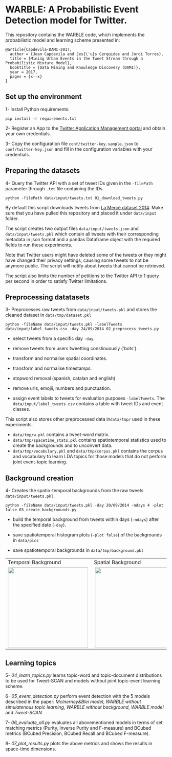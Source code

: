  WARBLE: A Probabilistic Event Detection model for Twitter.
======


This repository contains the WARBLE code, which implements the probabilistic model and learning scheme presented in:

```
@article{Capdevila-DAMI-2017,
  author = {Joan Capdevila and Jes{\'u}s Cerquides and Jordi Torres},
  title = {Mining Urban Events in the Tweet Stream through a Probabilistic Mixture Model},
  booktitle = {Data Mining and Knowledge Discovery (DAMI)},
  year = 2017,
  pages = {x--x}
}
```

Set up the environment
-----

1-  Install Python requirements:

```
pip install -r requirements.txt

```

2- Register an App to the [Twitter Application Management portal](https://apps.twitter.com/) and obtain your own credentials. 


3- Copy the configuration file ```conf/twitter-key.sample.json``` to ```conf/twitter-key.json``` and fill in the configuration variables with your credentials.


Preparing the datasets
-----

4- Query the Twitter API with a set of tweet IDs given in the ``-filePath`` parameter through ``.txt`` file containing the IDs. 

```
python -filePath data/input/tweets.txt 01_download_tweets.py

```
By default this script downloads tweets from [La Mercè dataset 2014](https://github.com/jcapde/Twitter-DS/tree/master/MERCE/2014). Make sure that you have pulled this repository and placed it under ``data/input`` folder.

The script creates two output files ``data/input/tweets.json`` and ``data/input/tweets.pkl`` which contain all tweets with their corresponding metadata in json format and a pandas Dataframe object with the required fields to run these experiments. 

Note that Twitter users might have deleted some of the tweets or they might have changed their privacy settings, causing some tweets to not be anymore public. The script will notify about tweets that cannot be retrieved. 

The script also limits the number of petitions to the Twitter API to 1 query per second in order to satisfy Twitter limitations. 


Preprocessing datatasets 
----

3- Preprocesses raw tweets from ``data/input/tweets.pkl`` and stores the cleaned dataset in ``data/tmp/dataset.pkl`` 


```
python -fileName data/input/tweets.pkl -labelTweets data/input/label_tweets.csv -day 24/09/2014 02_preprocess_tweets.py

```

- select tweets from a specific day ``-day``.

- remove tweets from users tweetting constinuously ('bots').

- transform and normalise spatial coordinates.
 
- transform and normalise timestamps. 

- stopword removal (spanish, catalan and english)

- remove urls, emojii, numbers and punctuation. 

- assign event labels to tweets for evaluation purposes ``-labelTweets``. The ``data/input/label_tweets.csv`` contains a table with tweet IDs and event classes. 

This script also stores other preprocessed data in``data/tmp/`` used in these experiments. 
- `data/tmp/w.pkl` contains a tweet-word matrix.
- `data/tmp/spacetime_stats.pkl` contains spatiotemporal statistics used to create the backgrounds and to unconvert data. 
- `data/tmp/vocabulary.pkl` and `data/tmp/corpus.pkl` contains the corpus and vocabulary to learn LDA topics for those models that do not perform joint event-topic learning.


Background creation
----

4- Creates the spatio-temporal backgrounds from the raw tweets `data/input/tweets.pkl`.

```
python -fileName data/input/tweets.pkl -day 20/09/2014 -ndays 4 -plot false 03_create_backgroounds.py

```

- build the temporal background from tweets within days (`-ndays`) after the specified date (`-day`).

- save spatiotemporal histogram plots (`-plot false`) of the backgrounds in `data/pics`

- save spatiotemporal backgrounds in `data/tmp/background.pkl`

<table style="width:100%" align="center">
<tr>
<td>Temporal Background</td>
<td>Spatial Background</td>
</tr>

<tr>
<td><img src="https://github.com/jcapde/WARBLE/blob/master/data/pics/sp.png" align="left" height="250" width="250" ></td>
<td><img src="https://github.com/jcapde/WARBLE/blob/master/data/pics/tmp.png" align="right" height="250" width="250" ></td>
</tr>
</table>

Learning topics
----

5- *04_learn_topics.py* learns topic-word and topic-document distributions to be used for Tweet-SCAN and models without joint topic-event learning scheme.

6- *05_event_detection.py* perform event detection with the 5 models described in the paper: *McInerney&Blei model*, *WARBLE without simulatenous topic learning*, *WARBLE without background*, *WARBLE model* and *Tweet-SCAN*

7- *06_evaluate_all.py* evaluates all abovementioned models in terms of set matching metrics (Purity, Inverse Purity and F-measure) and BCubed metrics (BCubed Precision, BCubed Recall and BCubed F-measure).

8- *07_plot_results.py* plots the above metrics and shows the results in space-time dimensions.

